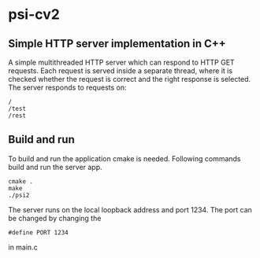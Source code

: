 # psi-cv2

## Simple HTTP server implementation in C++

A simple multithreaded HTTP server which can respond to HTTP GET requests. Each request is served inside a separate thread, where it is checked whether the request is correct and the right response is selected.
The server responds to requests on:
```
/
/test
/rest
```

## Build and run

To build and run the application cmake is needed. Following commands build and run the server app.
```
cmake .
make
./psi2
```
The server runs on the local loopback address and port 1234. The port can be changed by changing the
```
#define PORT 1234
```
in main.c
